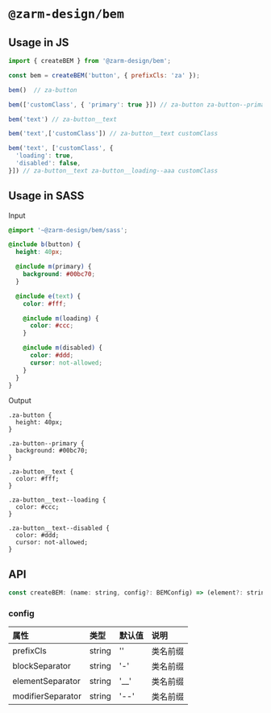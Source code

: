 # `@zarm-design/bem`

## Usage in JS

```js
import { createBEM } from '@zarm-design/bem';

const bem = createBEM('button', { prefixCls: 'za' });

bem()  // za-button

bem(['customClass', { 'primary': true }]) // za-button za-button--primary customClass

bem('text') // za-button__text

bem('text',['customClass']) // za-button__text customClass

bem('text', ['customClass', {
  'loading': true,
  'disabled': false,
}]) // za-button__text za-button__loading--aaa customClass
```

## Usage in SASS

Input

```scss
@import '~@zarm-design/bem/sass';

@include b(button) {
  height: 40px;

  @include m(primary) {
    background: #00bc70;
  }

  @include e(text) {
    color: #fff;

    @include m(loading) {
      color: #ccc;
    }

    @include m(disabled) {
      color: #ddd;
      cursor: not-allowed;
    }
  }
}
```

Output

```
.za-button {
  height: 40px;
}

.za-button--primary {
  background: #00bc70;
}

.za-button__text {
  color: #fff;
}

.za-button__text--loading {
  color: #ccc;
}

.za-button__text--disabled {
  color: #ddd;
  cursor: not-allowed;
}
```

## API

```js
const createBEM: (name: string, config?: BEMConfig) => (element?: string, modifiers?: []) => string
```

### config

| 属性           | 类型                                 | 默认值        | 说明                               |
| :------------- | :----------------------------------- | :------------ | :--------------------------------- |
| prefixCls        | string                              | ''         | 类名前缀                           |
| blockSeparator        | string                              | '-'         | 类名前缀                           |
| elementSeparator        | string                              | '__'         | 类名前缀                           |
| modifierSeparator        | string                              | '--'         | 类名前缀                           |